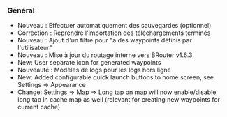 ### Général
- Nouveau : Effectuer automatiquement des sauvegardes (optionnel)
- Correction : Reprendre l'importation des téléchargements terminés
- Nouveau : Ajout d'un filtre pour "a des waypoints définis par l'utilisateur"
- Nouveau : Mise à jour du routage interne vers BRouter v1.6.3
- New: User separate icon for generated waypoints
- Nouveauté : Modèles de logs pour les logs hors ligne
- New: Added configurable quick launch buttons to home screen, see Settings => Appearance
- Change: Settings => Map => Long tap on map will now enable/disable long tap in cache map as well (relevant for creating new waypoints for current cache)
